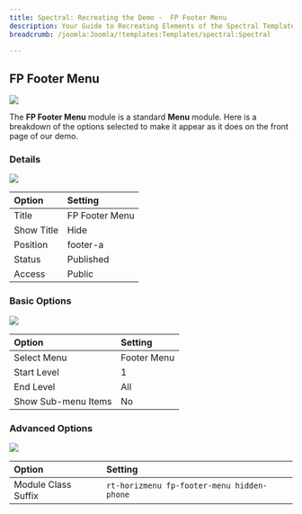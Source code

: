 ```yaml
---
title: Spectral: Recreating the Demo -  FP Footer Menu
description: Your Guide to Recreating Elements of the Spectral Template for Joomla
breadcrumb: /joomla:Joomla/!templates:Templates/spectral:Spectral

---
```


FP Footer Menu
-----

![][demo]

The **FP Footer Menu** module is a standard **Menu** module. Here is a breakdown of the options selected to make it appear as it does on the front page of our demo.

### Details
![][demo2]

| Option            | Setting            |  
| :---------------- | :----------------- |  
| Title             | FP Footer Menu     |  
| Show Title        | Hide               |  
| Position          | footer-a           |  
| Status            | Published          |  
| Access            | Public             |   

### Basic Options
![][demo3]

| Option              | Setting        |  
| :------------------ | :------------- |  
| Select Menu         | Footer Menu    |  
| Start Level         | 1              |  
| End Level           | All            |  
| Show Sub-menu Items | No             |  

### Advanced Options
![][demo4]

| Option              | Setting                                    |  
| :------------------ | :----------------------------------------- |  
| Module Class Suffix | `rt-horizmenu fp-footer-menu hidden-phone` |   

[demo]: assets/demo_16.jpeg
[demo2]: assets/footer_1.jpeg
[demo3]: assets/footer_2.jpeg
[demo4]: assets/footer_3.jpeg